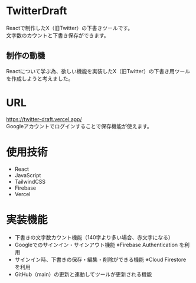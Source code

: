 # TwitterDraft
Reactで制作したX（旧Twitter）の下書きツールです。  
文字数のカウントと下書き保存ができます。

## 制作の動機
Reactについて学ぶ為、欲しい機能を実装したX（旧Twitter）の下書き用ツールを作成しようと考えました。

# URL
https://twitter-draft.vercel.app/  
Googleアカウントでログインすることで保存機能が使えます。

# 使用技術
- React
- JavaScript
- TailwindCSS
- Firebase
- Vercel

# 実装機能
- 下書きの文字数カウント機能（140字より多い場合、赤文字になる）
- Googleでのサインイン・サインアウト機能 ※Firebase Authentication を利用
- サインイン時、下書きの保存・編集・削除ができる機能 ※Cloud Firestore を利用
- GitHub（main）の更新と連動してツールが更新される機能

